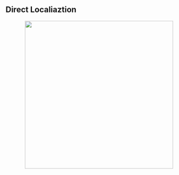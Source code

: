 ## Direct Localiaztion

<p align="center"><img src="https://i.imgur.com/K9epmSR.png" width="400"></p>